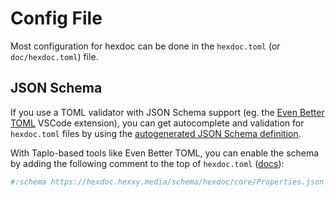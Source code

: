 # Config File

Most configuration for hexdoc can be done in the `hexdoc.toml` (or `doc/hexdoc.toml`) file.

## JSON Schema

If you use a TOML validator with JSON Schema support (eg. the [Even Better TOML](https://marketplace.visualstudio.com/items?itemName=tamasfe.even-better-toml) VSCode extension), you can get autocomplete and validation for `hexdoc.toml` files by using the [autogenerated JSON Schema definition](https://hexdoc.hexxy.media/schema/hexdoc/core/Properties.json).

With Taplo-based tools like Even Better TOML, you can enable the schema by adding the following comment to the top of `hexdoc.toml` ([docs](https://taplo.tamasfe.dev/configuration/directives.html#the-schema-directive)):

```toml
#:schema https://hexdoc.hexxy.media/schema/hexdoc/core/Properties.json
```

